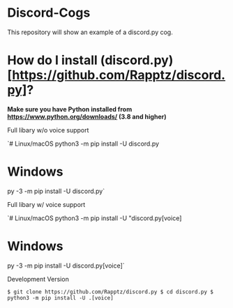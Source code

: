 # Discord-Cogs
This repository will show an example of a discord.py cog.

# How do I install (discord.py)[https://github.com/Rapptz/discord.py]?

**Make sure you have Python installed from https://www.python.org/downloads/ (3.8 and higher)**

Full libary w/o voice support

`# Linux/macOS
python3 -m pip install -U discord.py

# Windows
py -3 -m pip install -U discord.py`

Full libary w/ voice support

`# Linux/macOS
python3 -m pip install -U "discord.py[voice]

# Windows
py -3 -m pip install -U discord.py[voice]`

Development Version 

`$ git clone https://github.com/Rapptz/discord.py
$ cd discord.py
$ python3 -m pip install -U .[voice]`

